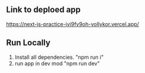 ## Link to deploed app

https://next-js-practice-ivi9fv9oh-vollykor.vercel.app/

## Run Locally

1. Install all dependencies. "npm run i"
2. run app in dev mod "npm run dev"

